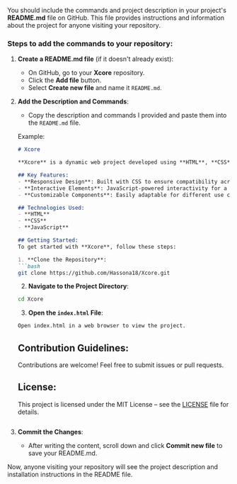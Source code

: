 You should include the commands and project description in your project's **README.md** file on GitHub. This file provides instructions and information about the project for anyone visiting your repository.

### Steps to add the commands to your repository:

1. **Create a README.md file** (if it doesn't already exist):
   - On GitHub, go to your **Xcore** repository.
   - Click the **Add file** button.
   - Select **Create new file** and name it `README.md`.

2. **Add the Description and Commands**:
   - Copy the description and commands I provided and paste them into the `README.md` file.
   
   Example:

   ```markdown
   # Xcore

   **Xcore** is a dynamic web project developed using **HTML**, **CSS**, and **JavaScript**, designed to [insert purpose, e.g., "deliver a responsive and interactive user experience"].

   ## Key Features:
   - **Responsive Design**: Built with CSS to ensure compatibility across various screen sizes and devices.
   - **Interactive Elements**: JavaScript-powered interactivity for a smooth user experience.
   - **Customizable Components**: Easily adaptable for different use cases with minimal effort.

   ## Technologies Used:
   - **HTML**
   - **CSS**
   - **JavaScript**

   ## Getting Started:
   To get started with **Xcore**, follow these steps:

   1. **Clone the Repository**:
   ```bash
   git clone https://github.com/Hassona18/Xcore.git
   ```
   2. **Navigate to the Project Directory**:
   ```bash
   cd Xcore
   ```
   3. **Open the `index.html` File**:
   ```bash
   Open index.html in a web browser to view the project.
   ```

   ## Contribution Guidelines:
   Contributions are welcome! Feel free to submit issues or pull requests.

   ## License:
   This project is licensed under the MIT License – see the [LICENSE](link) file for details.
   ```

3. **Commit the Changes**:
   - After writing the content, scroll down and click **Commit new file** to save your README.md.

Now, anyone visiting your repository will see the project description and installation instructions in the README file.
